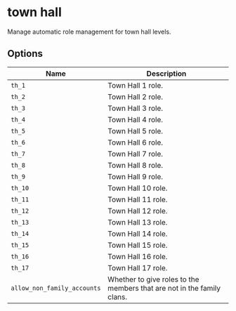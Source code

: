 # town hall

Manage automatic role management for town hall levels.

## Options

| Name                        | Description                                                            |
| --------------------------- | ---------------------------------------------------------------------- |
| `th_1`                      | Town Hall 1 role.                                                      |
| `th_2`                      | Town Hall 2 role.                                                      |
| `th_3`                      | Town Hall 3 role.                                                      |
| `th_4`                      | Town Hall 4 role.                                                      |
| `th_5`                      | Town Hall 5 role.                                                      |
| `th_6`                      | Town Hall 6 role.                                                      |
| `th_7`                      | Town Hall 7 role.                                                      |
| `th_8`                      | Town Hall 8 role.                                                      |
| `th_9`                      | Town Hall 9 role.                                                      |
| `th_10`                     | Town Hall 10 role.                                                     |
| `th_11`                     | Town Hall 11 role.                                                     |
| `th_12`                     | Town Hall 12 role.                                                     |
| `th_13`                     | Town Hall 13 role.                                                     |
| `th_14`                     | Town Hall 14 role.                                                     |
| `th_15`                     | Town Hall 15 role.                                                     |
| `th_16`                     | Town Hall 16 role.                                                     |
| `th_17`                     | Town Hall 17 role.                                                     |
| `allow_non_family_accounts` | Whether to give roles to the members that are not in the family clans. |
